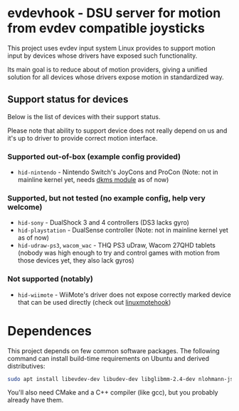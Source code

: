 # evdevhook - DSU server for motion from evdev compatible joysticks

This project uses evdev input system Linux provides to support motion input by devices whose drivers have exposed such functionality.

Its main goal is to reduce about of motion providers, giving a unified solution for all devices whose drivers expose motion in standardized way.

## Support status for devices

Below is the list of devices with their support status.

Please note that ability to support device does not really depend on us and it's up to driver to provide correct motion interface.

### Supported out-of-box (example config provided)

* `hid-nintendo` - Nintendo Switch's JoyCons and ProCon (Note: not in mainline kernel yet, needs [dkms module](https://github.com/nicman23/dkms-hid-nintendo) as of now)

### Supported, but not tested (no example config, help very welcome)

* `hid-sony` - DualShock 3 and 4 controllers (DS3 lacks gyro)
* `hid-playstation` - DualSense controller (Note: not in mainline kernel yet as of now)
* `hid-udraw-ps3`, `wacom_wac` - THQ PS3 uDraw, Wacom 27QHD tablets (nobody was high enough to try and control games with motion from those devices yet, they also lack gyros)

### Not supported (notably)

* `hid-wiimote` - WiiMote's driver does not expose correctly marked device that can be used directly (check out [linuxmotehook](https://github.com/v1993/linuxmotehook))

# Dependences

This project depends on few common software packages. The following command can install build-time requirements on Ubuntu and derived distributives:

```bash
sudo apt install libevdev-dev libudev-dev libglibmm-2.4-dev nlohmann-json3-dev zlib1g-dev
```

You'll also need CMake and a C++ compiler (like gcc), but you probably already have them.
